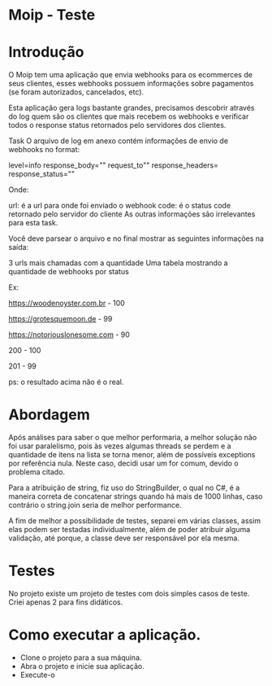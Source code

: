 # Moip - Teste

# Introdução

O Moip tem uma aplicação que envia webhooks para os ecommerces de seus clientes, esses webhooks possuem informações sobre pagamentos (se foram autorizados, cancelados, etc).

Esta aplicação gera logs bastante grandes, precisamos descobrir através do log quem são os clientes que mais recebem os webhooks e verificar todos o response status retornados pelo servidores dos clientes.

Task O arquivo de log em anexo contém informações de envio de webhooks no format:

level=info response_body="" request_to"" response_headers= response_status=""

Onde:

url: é a url para onde foi enviado o webhook code: é o status code retornado pelo servidor do cliente As outras informações são irrelevantes para esta task.

Você deve parsear o arquivo e no final mostrar as seguintes informações na saída:

3 urls mais chamadas com a quantidade Uma tabela mostrando a quantidade de webhooks por status

Ex:

https://woodenoyster.com.br - 100

https://grotesquemoon.de - 99

https://notoriouslonesome.com - 90

200 - 100

201 - 99

ps: o resultado acima não é o real.

# Abordagem

Após análises para saber o que melhor performaria, a melhor solução não foi usar paralelismo, pois às vezes algumas threads se perdem e a quantidade de itens na lista se torna menor, além de possíveis exceptions por referência nula. Neste caso, decidi usar um for comum, devido o problema citado.

Para a atribuição de string, fiz uso do StringBuilder, o qual no C#, é a maneira correta de concatenar strings quando há mais de 1000 linhas, caso contrário o string.join seria de melhor performance.

A fim de melhor a possibilidade de testes, separei em várias classes, assim elas podem ser testadas individualmente, além de poder atribuir alguma validação, até porque, a classe deve ser responsável por ela mesma.

# Testes

No projeto existe um projeto de testes com dois simples casos de teste. Criei apenas 2 para fins didáticos.

# Como executar a aplicação.

- Clone o projeto para a sua máquina.
- Abra o projeto e inicie sua aplicação.
- Execute-o
